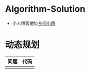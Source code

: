 # Algorithm-Solution

- 个人博客地址[乡间小路](http://www.flyrie.top)

# 动态规划
| 问题       | 代码 |
| ---------- | ---- |
|  |      |
